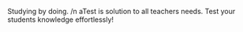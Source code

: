 Studying by doing. /n
aTest is solution to all teachers needs. Test your students knowledge effortlessly!
